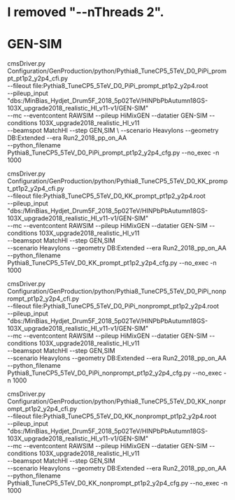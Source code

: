 # I removed "--nThreads 2".
# GEN-SIM
cmsDriver.py Configuration/GenProduction/python/Pythia8_TuneCP5_5TeV_D0_PiPi_prompt_pt1p2_y2p4_cfi.py \
--fileout file:Pythia8_TuneCP5_5TeV_D0_PiPi_prompt_pt1p2_y2p4.root \
--pileup_input "dbs:/MinBias_Hydjet_Drum5F_2018_5p02TeV/HINPbPbAutumn18GS-103X_upgrade2018_realistic_HI_v11-v1/GEN-SIM" \
--mc --eventcontent RAWSIM --pileup HiMixGEN --datatier GEN-SIM --conditions 103X_upgrade2018_realistic_HI_v11 \
--beamspot MatchHI --step GEN,SIM \ 
--scenario HeavyIons --geometry DB:Extended --era Run2_2018_pp_on_AA \
--python_filename Pythia8_TuneCP5_5TeV_D0_PiPi_prompt_pt1p2_y2p4_cfg.py --no_exec -n 1000

cmsDriver.py Configuration/GenProduction/python/Pythia8_TuneCP5_5TeV_D0_KK_prompt_pt1p2_y2p4_cfi.py \
--fileout file:Pythia8_TuneCP5_5TeV_D0_KK_prompt_pt1p2_y2p4.root \
--pileup_input "dbs:/MinBias_Hydjet_Drum5F_2018_5p02TeV/HINPbPbAutumn18GS-103X_upgrade2018_realistic_HI_v11-v1/GEN-SIM" \
--mc --eventcontent RAWSIM --pileup HiMixGEN --datatier GEN-SIM --conditions 103X_upgrade2018_realistic_HI_v11 \
--beamspot MatchHI --step GEN,SIM \
--scenario HeavyIons --geometry DB:Extended --era Run2_2018_pp_on_AA \
--python_filename Pythia8_TuneCP5_5TeV_D0_KK_prompt_pt1p2_y2p4_cfg.py --no_exec -n 1000

cmsDriver.py Configuration/GenProduction/python/Pythia8_TuneCP5_5TeV_D0_PiPi_nonprompt_pt1p2_y2p4_cfi.py \
--fileout file:Pythia8_TuneCP5_5TeV_D0_PiPi_nonprompt_pt1p2_y2p4.root \
--pileup_input "dbs:/MinBias_Hydjet_Drum5F_2018_5p02TeV/HINPbPbAutumn18GS-103X_upgrade2018_realistic_HI_v11-v1/GEN-SIM" \
--mc --eventcontent RAWSIM --pileup HiMixGEN --datatier GEN-SIM --conditions 103X_upgrade2018_realistic_HI_v11 \
--beamspot MatchHI --step GEN,SIM \
--scenario HeavyIons --geometry DB:Extended --era Run2_2018_pp_on_AA \
--python_filename Pythia8_TuneCP5_5TeV_D0_PiPi_nonprompt_pt1p2_y2p4_cfg.py --no_exec -n 1000

cmsDriver.py Configuration/GenProduction/python/Pythia8_TuneCP5_5TeV_D0_KK_nonprompt_pt1p2_y2p4_cfi.py \
--fileout file:Pythia8_TuneCP5_5TeV_D0_KK_nonprompt_pt1p2_y2p4.root \
--pileup_input "dbs:/MinBias_Hydjet_Drum5F_2018_5p02TeV/HINPbPbAutumn18GS-103X_upgrade2018_realistic_HI_v11-v1/GEN-SIM" \
--mc --eventcontent RAWSIM --pileup HiMixGEN --datatier GEN-SIM --conditions 103X_upgrade2018_realistic_HI_v11 \
--beamspot MatchHI --step GEN,SIM \
--scenario HeavyIons --geometry DB:Extended --era Run2_2018_pp_on_AA \
--python_filename Pythia8_TuneCP5_5TeV_D0_KK_nonprompt_pt1p2_y2p4_cfg.py --no_exec -n 1000


